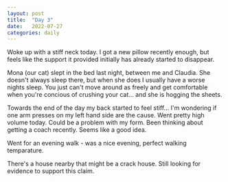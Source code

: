 ```yaml
---
layout: post
title:  "Day 3"
date:   2022-07-27
categories: daily
---
```

Woke up with a stiff neck today. I got a new pillow recently enough, but feels like the support it provided initially has already started to disappear. 

Mona (our cat) slept in the bed last night, between me and Claudia. She doesn't always sleep there, but when she does I usually have a worse nights sleep. You just can't move around as freely and get comfortable when you're concious of crushing your cat... and she is hogging the sheets.

Towards the end of the day my back started to feel stiff... I'm wondering if one arm presses on my left hand side are the cause. Went pretty high volume today. Could be a problem with my form. Been thinking about getting a coach recently. Seems like a good idea.

Went for an evening walk - was a nice evening, perfect walking temparature. 

There's a house nearby that might be a crack house. Still looking for evidence to support this claim.